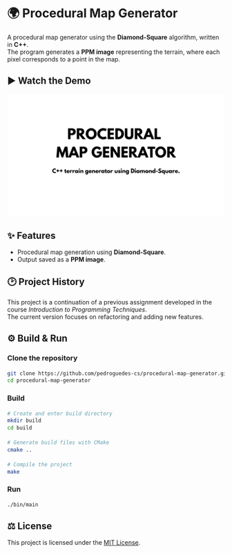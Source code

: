 # 🌍 Procedural Map Generator

A procedural map generator using the **Diamond-Square** algorithm, written in **C++**.  
The program generates a **PPM image** representing the terrain, where each pixel corresponds to a point in the map.

## ▶️ Watch the Demo
[![Procedural Map Generator - Demo](assets/thumbnail.png)](https://youtu.be/ZRfbxiADyK0)


## ✨ Features
- Procedural map generation using **Diamond-Square**.
- Output saved as a **PPM image**.

## 🕑 Project History
This project is a continuation of a previous assignment developed in the course *Introduction to Programming Techniques*.  
The current version focuses on refactoring and adding new features.

## ⚙️ Build & Run

### Clone the repository  
```bash
git clone https://github.com/pedroguedes-cs/procedural-map-generator.git
cd procedural-map-generator
```
### Build
```bash
# Create and enter build directory
mkdir build
cd build

# Generate build files with CMake
cmake ..

# Compile the project
make
```
### Run
```bash
./bin/main
```

## ⚖️ License
This project is licensed under the [MIT License](LICENSE).
